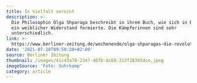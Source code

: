 ```yaml
---
title: In Vielfalt vereint
description: >-
  Die Philosophin Olga Shparaga beschreibt in ihrem Buch, wie sich in Belarus
  ein weiblicher Widerstand formierte. Die Kämpferinnen sind sehr
  unterschiedlich.
link: >-
  https://www.berliner-zeitung.de/wochenende/olga-shparagas-die-revolution-hat-ein-weibliches-gesicht-in-vielfalt-vereint-li.167988?pid=true
date: '2021-07-10T09:50:20+02:00'
source: Berliner Zeitung
thumbnail: /images/41c43a70-2347-467b-8c60-312f283b5dce.jpeg
imageSource: 'Foto: Suhrkamp'
category: article
---
```


